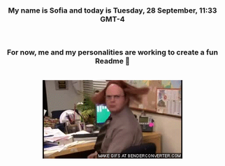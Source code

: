 


<div align="center">
<h3 >My name is Sofia and today is Tuesday, 28 September, 11:33 GMT-4</h3><br>
<h3 >For now, me and my personalities are working to create a fun Readme 👋
</h3><br>
<img src='img/dwight.gif' alt='working...'/>
</div>
